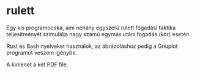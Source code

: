 # rulett

Egy kis programocska, ami néhány egyszerű rulett fogadási taktika teljesítményét szimulálja nagy számú egymás utáni fogadás (kör) esetén.

Rust és Bash nyelveket használok, az ábrázoláshoz pedig a Gnuplot programot veszem igénybe.

A kimenet a két PDF file.
